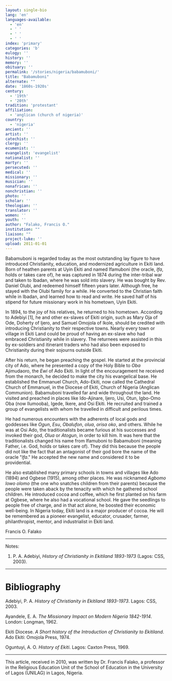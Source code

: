 ```yaml
---
layout: single-bio
lang: 'en'
languages-available:
  - 'en'
  - ' '
  - ' '
  - ' '
index: 'primary'
categories: 'b'
eulogy: ''
history: ''
memory: ''
obituary: ''
permalink: '/stories/nigeria/babamuboni/'
title: "Babamuboni"
alternate: ""
date: '1860s-1920s'
century:
  - '19th'
  - '20th'
tradition: 'protestant'
affiliation:
  - 'anglican (church of nigeria)'
country:
  - 'nigeria'
ancient: ''
artist: ''
catechist: ''
clergy: ''
ecumenist: ''
evangelist: 'evangelist'
nationalist: ''
martyr: ''
persecuted: ''
medical: ''
missionary: ''
musician: ''
nonafrican: ''
nonchristian: ''
photo: ''
scholar: ''
theologian: ''
translator: ''
women: ''
youth: ''
author: "Falako, Francis O."
institution: ""
liaison: ""
project-luke: ''
upload: 2011-01-01
---
```




Babamuboni is regarded today as the most outstanding lay figure to have introduced Christianity, education, and modernized agriculture in Ekiti land. Born of heathen parents at Uyin Ekiti and named Ifamuboni (the oracle, *Ifa*, holds or takes care of), he was captured in 1874 during the inter-tribal war and taken to Ibadan, where he was sold into slavery. He was bought by Rev. Daniel Olubi, and redeemed himself fifteen years later. Although free, he stayed with the Olubi family for a while. He converted to the Christian faith while in Ibadan, and learned how to read and write. He saved half of his stipend for future missionary work in his hometown, Uyin Ekiti.

In 1894, to the joy of his relatives, he returned to his hometown. According to Adebiyi [1], he and other ex-slaves of Ekiti origin, such as Mary Oja of Ode, Doherty of Ijero, and Samuel Omojola of Ikole, should be credited with introducing Christianity to their respective towns. Nearly every town or village in Ekiti Land could be proud of having an ex-slave who had embraced Christianity while in slavery. The returnees were assisted in this by ex-soldiers and itinerant traders who had also been exposed to Christianity during their sojourns outside Ekiti.

After his return, he began preaching the gospel. He started at the provincial city of Ado, where he presented a copy of the Holy Bible to *Oba* Ajimudaoro, the *Ewi* of Ado Ekiti. In light of the encouragement he received from the monarch, he decided to make the city his evangelical base. He established the Emmanuel Church, Ado-Ekiti, now called the Cathedral Church of Emmanuel, in the Diocese of Ekiti, Church of Nigeria (Anglican Communion). Babamuboni travelled far and wide throughout the land. He visited and preached in places like Ido-Ajinare, Ijero, Usi, Otun, Igbo-Omo Oba (now Ilumooba), Igede, Ikere, and Osi Ekiti. He recruited and trained a group of evangelists with whom he travelled in difficult and perilous times.

He had numerous encounters with the adherents of local gods and goddesses like *Ogun*, *Esu*, *Obalufon*, *olua*, *orisa oko*, and others. While he was at Osi Ado, the traditionalists became furious at his successes and invoked their god, *Olua* or *Atogun*, in order to kill him. It was here that the traditionalists changed his name from Ifamuboni to Babamuboni (meaning Father, i.e. God, holds or takes care of). They did this because the people did not like the fact that an antagonist of their god bore the name of the oracle "*Ifa*." He accepted the new name and considered it to be providential.

He also established many primary schools in towns and villages like Ado (1894) and Ogbese (1915), among other places. He was nicknamed *Agbomo lowo olomo* (the one who snatches children from their parents) because the people were taken aback by the tenacity with which he gathered school children. He introduced cocoa and coffee, which he first planted on his farm at Ogbese, where he also had a vocational school. He gave the seedlings to people free of charge, and in that act alone, he boosted their economic well-being. In Nigeria today, Ekiti land is a major producer of cocoa. He will be remembered as a pioneer evangelist, educator, crusader, farmer, philanthropist, mentor, and industrialist in Ekiti land.

Francis O. Falako

---

Notes:

1. P. A. Adebiyi, *History of Christianity in Ekitiland 1893-1973* (Lagos: CSS, 2003).

---

# Bibliography

Adebiyi, P. A. *History of Christianity in Ekitiland 1893-1973*. Lagos: CSS, 2003.

Ayandele, E. A. *The Missionary Impact on Modern Nigeria 1842-1914*. London: Longman, 1962.

Ekiti Diocese. *A Short history of the Introduction of Christianity to Ekitiland*. Ado Ekiti: Omojola Press, 1974.

Oguntuyi, A. O.  *History of Ekiti*. Lagos: Caxton Press, 1969.

---

This article, received in 2010, was written by Dr. Francis Falako, a professor in the Religious Education Unit of the School of Education in the University of Lagos (UNILAG) in Lagos, Nigeria.

